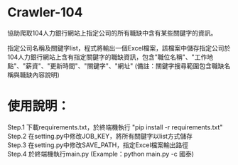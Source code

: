 # Crawler-104

協助爬取104人力銀行網站上指定公司的所有職缺中含有某些關鍵字的資訊。

指定公司名稱及關鍵字list，程式將輸出一個Excel檔案，該檔案中儲存指定公司於104人力銀行網站上含有指定關鍵字的職缺資訊，包含"職位名稱"、"工作地點"、"薪資"、"更新時間"、"關鍵字"、"網址"
(備註：關鍵字搜尋範圍包含職缺名稱與職缺內容說明)

# 使用說明：
Step.1 下載requirements.txt，於終端機執行 "pip install -r requirements.txt"\
Step.2 在setting.py中修改JOB_KEY，將所有關鍵字以list方式儲存\
Step.3 在setting.py中修改SAVE_PATH，指定Excel檔案輸出路徑\
Step.4 於終端機執行main.py (Example：python main.py -c 國泰)
